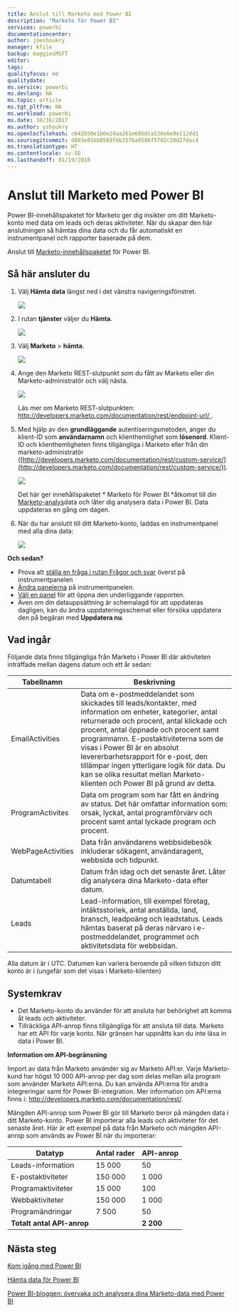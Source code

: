 ```yaml
---
title: Anslut till Marketo med Power BI
description: "Marketo för Power BI"
services: powerbi
documentationcenter: 
author: joeshoukry
manager: kfile
backup: maggiesMSFT
editor: 
tags: 
qualityfocus: no
qualitydate: 
ms.service: powerbi
ms.devlang: NA
ms.topic: article
ms.tgt_pltfrm: NA
ms.workload: powerbi
ms.date: 10/16/2017
ms.author: yshoukry
ms.openlocfilehash: c642b50e1b0e24aa261e68bdca536e6e9e112dd1
ms.sourcegitcommit: d803e85bb0569f6b357ba0586f5702c20d27dac4
ms.translationtype: HT
ms.contentlocale: sv-SE
ms.lasthandoff: 01/19/2018
---
```

# <a name="connect-to-marketo-with-power-bi"></a>Anslut till Marketo med Power BI
Power BI-innehållspaketet för Marketo ger dig insikter om ditt Marketo-konto med data om leads och deras aktiviteter. När du skapar den här anslutningen så hämtas dina data och du får automatiskt en instrumentpanel och rapporter baserade på dem.

Anslut till [Marketo-innehållspaketet](https://app.powerbi.com/getdata/services/marketo) för Power BI.

## <a name="how-to-connect"></a>Så här ansluter du
1. Välj **Hämta data** längst ned i det vänstra navigeringsfönstret.
   
   ![](media/service-connect-to-marketo/pbi_getdata.png)
2. I rutan **tjänster** väljer du **Hämta**.
   
   ![](media/service-connect-to-marketo/pbi_getservices.png) 
3. Välj **Marketo** \> **hämta**.
   
   ![](media/service-connect-to-marketo/marketo.png)
4. Ange den Marketo REST-slutpunkt som du fått av Marketo eller din Marketo-administratör och välj nästa.
   
   ![](media/service-connect-to-marketo/pbi_marketoconnect.png)
   
   Läs mer om Marketo REST-slutpunkten: [http://developers.marketo.com/documentation/rest/endpoint-url/ ](http://developers.marketo.com/documentation/rest/endpoint-url/).
5. Med hjälp av den **grundläggande** autentiseringsmetoden, anger du klient-ID som **användarnamn** och klienthemlighet som **lösenord**. Klient-ID och klienthemligheten finns tillgängliga i Marketo eller från din marketo-administratör ([http://developers.marketo.com/documentation/rest/custom-service/](http://developers.marketo.com/documentation/rest/custom-service/)). 
   
   ![](media/service-connect-to-marketo/pbi_marketosignin.png)
   
   Det här ger innehållspaketet * Marketo för Power BI *åtkomst till din [Marketo-analys](https://powerbi.microsoft.com/integrations/marketo)data och låter dig analysera data i Power BI. Data uppdateras en gång om dagen.
6. När du har anslutit till ditt Marketo-konto, laddas en instrumentpanel med alla dina data:
   
   ![](media/service-connect-to-marketo/pbi_marketodash.png)

**Och sedan?**

* Prova att [ställa en fråga i rutan Frågor och svar](power-bi-q-and-a.md) överst på instrumentpanelen
* [Ändra panelerna](service-dashboard-edit-tile.md) på instrumentpanelen.
* [Välj en panel](service-dashboard-tiles.md) för att öppna den underliggande rapporten.
* Även om din datauppsättning är schemalagd för att uppdateras dagligen, kan du ändra uppdateringsschemat eller försöka uppdatera den på begäran med **Uppdatera nu**.

## <a name="whats-included"></a>Vad ingår
Följande data finns tillgängliga från Marketo i Power BI där aktiviteten inträffade mellan dagens datum och ett år sedan:

| Tabellnamn | Beskrivning |
| --- | --- |
| EmailActivities |Data om e-postmeddelandet som skickades till leads/kontakter, med information om enheter, kategorier, antal returnerade och procent, antal klickade och procent, antal öppnade och procent samt programnamn. E-postaktiviteterna som de visas i Power BI är en absolut levererbarhetsrapport för e-post, den tillämpar ingen ytterligare logik för data. Du kan se olika resultat mellan Marketo-klienten och Power BI på grund av detta. |
| ProgramActivites |Data om program som har fått en ändring av status. Det här omfattar information som: orsak, lyckat, antal programförvärv och procent samt antal lyckade program och procent. |
| WebPageActivities |Data från användarens webbsidebesök inkluderar sökagent, användaragent, webbsida och tidpunkt. |
| Datumtabell |Datum från idag och det senaste året.  Låter dig analysera dina Marketo-data efter datum. |
| Leads |Lead-information, till exempel företag, intäktsstorlek, antal anställda, land, bransch, leadpoäng och leadstatus. Leads hämtas baserat på deras närvaro i e-postmeddelandet, programmet och aktivitetsdata för webbsidan. |

Alla datum är i UTC. Datumen kan variera beroende på vilken tidszon ditt konto är i (ungefär som det visas i Marketo-klienten)

## <a name="system-requirements"></a>Systemkrav
* Det Marketo-konto du använder för att ansluta har behörighet att komma åt leads och aktiviteter.
* Tillräckliga API-anrop finns tillgängliga för att ansluta till data.  Marketo har ett API för varje konto.  När gränsen har uppnåtts kan du inte läsa in data i Power BI. 

**Information om API-begränsning**

Import av data från Marketo använder sig av Marketo API:er. Varje Marketo-kund har högst 10 000 API-anrop per dag som delas mellan alla program som använder Marketo API:erna. Du kan använda API:erna för andra integreringar samt för Power BI-integration. Mer information om API:erna finns i: <http://developers.marketo.com/documentation/rest/>.

Mängden API-anrop som Power BI gör till Marketo beror på mängden data i ditt Marketo-konto. Power BI importerar alla leads och aktiviteter för det senaste året. Här är ett exempel på data från Marketo och mängden API-anrop som används av Power BI när du importerar:  

| Datatyp | Antal rader | API-anrop |
| --- | --- | --- |
| Leads-information |15 000 |50 |
| E-postaktiviteter |150 000 |1 000 |
| Programaktiviteter |15 000 |100 |
| Webbaktiviteter |150 000 |1 000 |
| Programändringar |7 500 |50 |
| **Totalt antal API-anrop** | |**2 200** |

## <a name="next-steps"></a>Nästa steg
[Kom igång med Power BI](service-get-started.md)

[Hämta data för Power BI](service-get-data.md)

[Power BI-bloggen: övervaka och analysera dina Marketo-data med Power BI](http://blogs.msdn.com/b/powerbi/archive/2015/03/19/monitor-and-analyze-your-marketo-data-with-power-bi.aspx)

